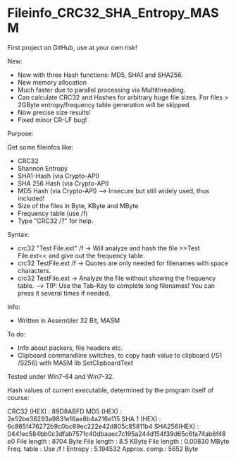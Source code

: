 Fileinfo_CRC32_SHA_Entropy_MASM
===============================

First project on GitHub, use at your own risk!

New:
  - Now with three Hash functions: MD5, SHA1 and SHA256.
  - New memory allocation
  - Much faster due to parallel processing via Multithreading. 
  - Can calculate CRC32 and Hashes for arbitrary huge file sizes. For files > 2GByte entropy/frequency table generation will be skipped. 
  - Now precise size results!
  - Fixed minor CR-LF bug!

Purpose: 

  Get some fileinfos like:
  - CRC32
  - Shannon Entropy
  - SHA1-Hash (via Crypto-API)
  - SHA 256 Hash (via Crypto-API)
  - MD5 Hash (via Crypto-API) --> Insecure but still widely used, thus included!
  - Size of the files in Byte, KByte and MByte
  - Frequency table (use /f)
  - Type "CRC32 /?" for help.
  
Syntax:
  - crc32 "Test File.ext" /f
  -> Will analyze and hash the file >>Test File.ext<< and give out the frequency table.
  - crc32 TestFile.ext /f 
  -> Quotes are only needed for filenames with space characters. 
  - crc32 TestFile.ext
  -> Analyze the file without showing the frequency table.
  --> TIP: Use the Tab-Key to complete long filenames! You can press it several times if needed.
     
Info:  
  - Written in Assembler 32 Bit, MASM
  
To do: 
  - Info about packers, file headers etc.
  - Clipboard commandline switches, to copy hash value to clipboard (/S1 /S256) with MASM lib SetClipboardText
  
Tested under Win7-64 and Win7-32.         

Hash values of current executable, determined by the program itself of course:

CRC32 (HEX)  :  89D8ABFD
MD5   (HEX)  :  2e52be36293a9831e16ae8b4a216e115
SHA 1 (HEX)  :  6c865f476272b9c0bc69ec222e42d805c85811b4
SHA256(HEX)  :  0441ec584bb0c3dfab7571c40dbaaec7c195a244d154f39d65c6fa74ab6f48e0
File length  :  8704 Byte
File length  :  8.5 KByte
File length  :  0.00830 MByte
Freq. table  :  Use /f !
Entropy      :  5.194532
Approx. comp.:  5652 Byte
